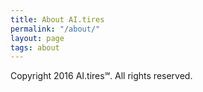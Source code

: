 ```yaml
---
title: About AI.tires
permalink: "/about/"
layout: page
tags: about
---
```


Copyright 2016 AI.tires℠. All rights reserved.
